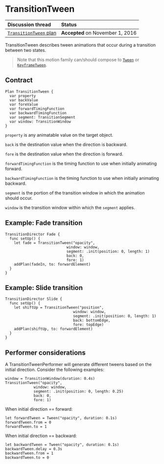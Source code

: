 # TransitionTween

| Discussion thread | Status |
|:------------------|:-------|
| [`TransitionTween` plan](https://groups.google.com/forum/#!topic/material-motion/uoBbUAK0LCE) | **Accepted** on November 1, 2016 |

TransitionTween describes tween animations that occur during a transition between two states.

> Note that this motion family can/should compose to [`Tween`](Tween.md) or [`KeyframeTween`](KeyframeTween.md).

## Contract

```
Plan TransitionTween {
  var property
  var backValue
  var foreValue
  var forwardTimingFunction
  var backwardTimingFunction
  var segment: TransitionSegment
  var window: TransitionWindow
}
```

`property` is any animatable value on the target object.

`back` is the destination value when the direction is backward.

`fore` is the destination value when the direction is forward.

`forwardTimingFunction` is the timing function to use when initially animating forward.

`backwardTimingFunction` is the timing function to use when initially animating backward.

`segment` is the portion of the transition window in which the animation should occur.

`window` is the transition window within which the `segment` applies.

## Example: Fade transition

    TransitionDirector Fade {
      func setUp() {
        let fade = TransitionTween("opacity",
                                window: window,
                                segment: .init(position: 0, length: 1)
                                back: 0,
                                fore: 1)
        addPlan(fadeIn, to: forwardElement)
      }
    }

## Example: Slide transition

    TransitionDirector Slide {
      func setUp() {
        let shiftUp = TransitionTween("position",
                                   window: window,
                                   segment: .init(position: 0, length: 1)
                                   back: bottomEdge,
                                   fore: topEdge)
        addPlan(shiftUp, to: forwardElement)
      }
    }

## Performer considerations

A TransitionTweenPerformer will generate different tweens based on the initial direction. Consider the following examples:

```
window = TransitionWindow(duration: 0.4s)
TransitionTween("opacity",
             window: window,
             segment: .init(position: 0, length: 0.25)
             back: 0,
             fore: 1)
```

When initial direction == forward:

```
let forwardTween = Tween("opacity", duration: 0.1s)
forwardTween.from = 0
forwardTween.to = 1
```

When initial direction == backward:

```
let backwardTween = Tween("opacity", duration: 0.1s)
backwardTween.delay = 0.3s
backwardTween.from = 1
backwardTween.to = 0
```
